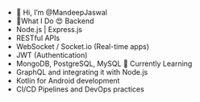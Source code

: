- 👋 Hi, I’m @MandeepJaswal
- 👀What I Do
😍 Backend 
- Node.js | Express.js 
- RESTful APIs  
- WebSocket / Socket.io (Real-time apps)  
- JWT (Authentication) 
- MongoDB, PostgreSQL, MySQL
🌱 Currently Learning
- GraphQL and integrating it with Node.js
- Kotlin for Android development
- CI/CD Pipelines and DevOps practices
<!---
MandeepJas/MandeepJas is a ✨ special ✨ repository because its `README.md` (this file) appears on your GitHub profile.
You can click the Preview link to take a look at your changes.
--->
